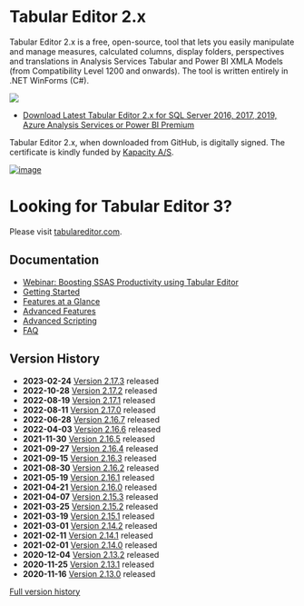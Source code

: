 # Tabular Editor 2.x
Tabular Editor 2.x is a free, open-source, tool that lets you easily manipulate and manage measures, calculated columns, display folders, perspectives and translations in Analysis Services Tabular and Power BI XMLA Models (from Compatibility Level 1200 and onwards). The tool is written entirely in .NET WinForms (C#).

![](https://raw.githubusercontent.com/otykier/TabularEditor/master/Documentation/Main%20UI%202_1.png)

* [Download Latest Tabular Editor 2.x for SQL Server 2016, 2017, 2019, Azure Analysis Services or Power BI Premium](../../releases/latest)

Tabular Editor 2.x, when downloaded from GitHub, is digitally signed. The certificate is kindly funded by [Kapacity A/S](https://www.kapacity.dk).

[![image](https://user-images.githubusercontent.com/8976200/80921541-5383e980-8d77-11ea-90cd-7d32a2de5dca.png)](https://www.kapacity.dk)

# Looking for Tabular Editor 3?
Please visit [tabulareditor.com](https://tabulareditor.com).

## Documentation

* [Webinar: Boosting SSAS Productivity using Tabular Editor](https://www.youtube.com/watch?v=UENChJ_IfRw&feature=youtu.be&t=453)
* [Getting Started](https://docs.tabulareditor.com/te2/Getting-Started.html)
* [Features at a Glance](https://docs.tabulareditor.com/te2/Features-at-a-glance.html)
* [Advanced Features](https://docs.tabulareditor.com/te2/Advanced-features.html)
* [Advanced Scripting](https://docs.tabulareditor.com/te2/Advanced-Scripting.html)
* [FAQ](https://docs.tabulareditor.com/te2/FAQ.html)

## Version History

* **2023-02-24** [Version 2.17.3](../../releases/tag/2.17.3) released
* **2022-10-28** [Version 2.17.2](../../releases/tag/2.17.2) released
* **2022-08-19** [Version 2.17.1](../../releases/tag/2.17.1) released
* **2022-08-11** [Version 2.17.0](../../releases/tag/2.17.0) released
* **2022-06-28** [Version 2.16.7](../../releases/tag/2.16.7) released
* **2022-04-03** [Version 2.16.6](../../releases/tag/2.16.6) released
* **2021-11-30** [Version 2.16.5](../../releases/tag/2.16.5) released
* **2021-09-27** [Version 2.16.4](../../releases/tag/2.16.4) released
* **2021-09-15** [Version 2.16.3](../../releases/tag/2.16.3) released
* **2021-08-30** [Version 2.16.2](../../releases/tag/2.16.2) released
* **2021-05-19** [Version 2.16.1](../../releases/tag/2.16.1) released
* **2021-04-21** [Version 2.16.0](../../releases/tag/2.16.0) released
* **2021-04-07** [Version 2.15.3](../../releases/tag/2.15.3) released
* **2021-03-25** [Version 2.15.2](../../releases/tag/2.15.2) released
* **2021-03-19** [Version 2.15.1](../../releases/tag/2.15.1) released
* **2021-03-01** [Version 2.14.2](../../releases/tag/2.14.2) released
* **2021-02-11** [Version 2.14.1](../../releases/tag/2.14.1) released
* **2021-02-01** [Version 2.14.0](../../releases/tag/2.14.0) released
* **2020-12-04** [Version 2.13.2](../../releases/tag/2.13.2) released
* **2020-11-25** [Version 2.13.1](../../releases/tag/2.13.1) released
* **2020-11-16** [Version 2.13.0](../../releases/tag/2.13.0) released

[Full version history](/VersionHistory.md)
